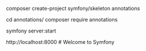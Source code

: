 composer create-project symfony/skeleton annotations

cd annotations/
composer require annotations

symfony server:start

http://localhost:8000
    # Welcome to Symfony
